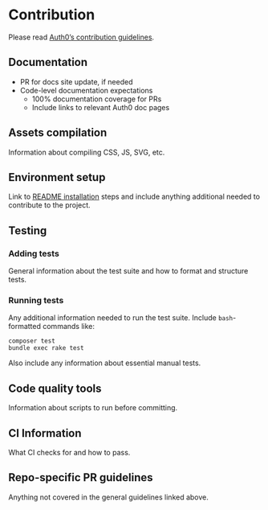 Contribution
============

Please read [Auth0’s contribution guidelines](https://github.com/auth0/open-source-template/blob/master/GENERAL-CONTRIBUTING.md).

Documentation
-------------

-   PR for docs site update, if needed
-   Code-level documentation expectations
    -   100% documentation coverage for PRs
    -   Include links to relevant Auth0 doc pages

Assets compilation
------------------

Information about compiling CSS, JS, SVG, etc.

Environment setup
-----------------

Link to [README installation](README.md#installation) steps and include anything additional needed to contribute to the project.

Testing
-------

### Adding tests

General information about the test suite and how to format and structure tests.

### Running tests

Any additional information needed to run the test suite. Include `bash`-formatted commands like:

    composer test
    bundle exec rake test

Also include any information about essential manual tests.

Code quality tools
------------------

Information about scripts to run before committing.

CI Information
--------------

What CI checks for and how to pass.

Repo-specific PR guidelines
---------------------------

Anything not covered in the general guidelines linked above.
